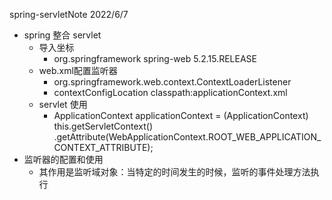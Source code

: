 spring-servletNote
2022/6/7

* spring 整合 servlet
  * 导入坐标
    * <dependency>
            <groupId>org.springframework</groupId>
            <artifactId>spring-web</artifactId>
            <version>5.2.15.RELEASE</version>
        </dependency>
  * web.xml配置监听器
    * <listener>
          <listener-class>org.springframework.web.context.ContextLoaderListener</listener-class>
      </listener>
    * <context-param>
          <param-name>contextConfigLocation</param-name>
          <param-value>classpath:applicationContext.xml</param-value>
      </context-param>
  * servlet 使用
    * ApplicationContext applicationContext = (ApplicationContext) this.getServletContext()
      .getAttribute(WebApplicationContext.ROOT_WEB_APPLICATION_CONTEXT_ATTRIBUTE);
* 监听器的配置和使用
  * 其作用是监听域对象：当特定的时间发生的时候，监听的事件处理方法执行
